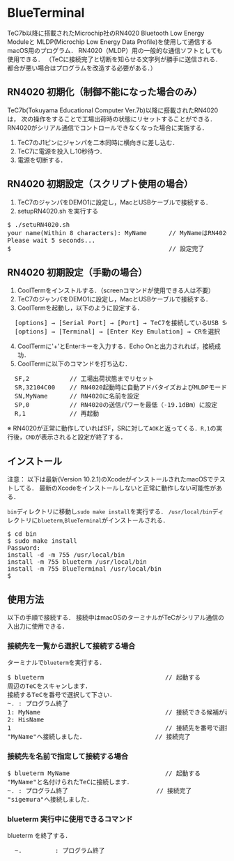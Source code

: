 # BlueTerminal
TeC7b以降に搭載されたMicrochip社のRN4020 Bluetooth Low Energy Moduleと
MLDP(Microchip Low Energy Data Profile)を使用して通信するmacOS用のプログラム．
RN4020（MLDP）用の一般的な通信ソフトとしても使用できる．
（TeCに接続完了と切断を知らせる文字列が勝手に送信される．
都合が悪い場合はプログラムを改造する必要がある．）


## RN4020 初期化（制御不能になった場合のみ）
TeC7b(Tokuyama Educational Computer Ver.7b)以降に搭載されたRN4020は，
次の操作をすることで工場出荷時の状態にリセットすることができる．
RN4020がシリアル通信でコントロールできなくなった場合に実施する．
1. TeC7のJ1ピンにジャンパを二本同時に横向きに差し込む．
2. TeC7に電源を投入し10秒待つ．
3. 電源を切断する．

## RN4020 初期設定（スクリプト使用の場合）
1. TeC7のジャンパをDEMO1に設定し，MacとUSBケーブルで接続する．
2. setupRN4020.sh を実行する
<pre>
$ ./setuRN4020.sh
your name(Within 8 characters): MyName      // MyNameはRN4020に付ける名前
Please wait 5 seconds...
$                                           // 設定完了
</pre>

## RN4020 初期設定（手動の場合）
1. CoolTermをインストルする．（screenコマンドが使用できる人は不要）
2. TeC7のジャンパをDEMO1に設定し，MacとUSBケーブルで接続する．　　
3. CoolTermを起動し，以下のように設定する．
  <pre>  [options] → [Serial Port] → [Port] → TeC7を接続しているUSB Serialポートを選択
  [options] → [Terminal] → [Enter Key Emulation] → CRを選択 </pre>
4. CoolTermに'+'とEnterキーを入力する．Echo Onと出力されれば，接続成功．
5. CoolTermに以下のコマンドを打ち込む．
  <pre>  SF,2           // 工場出荷状態までリセット
  SR,32104C00    // RN4020起動時に自動アドバタイズおよびMLDPモードとして動作するように設定
  SN,MyName      // RN4020に名前を設定
  SP,0           // RN4020の送信パワーを最低（-19.1dBm）に設定
  R,1            // 再起動 </pre>  
  ※ RN4020が正常に動作していればSF，SRに対して`AOK`と返ってくる．`R,1`の実行後，`CMD`が表示されると設定が終了する．

## インストール
注意：
以下は最新(Version 10.2.1)のXcodeがインストールされたmacOSでテストしてる．
最新のXcodeをインストールしないと正常に動作しない可能性がある．

`bin`ディレクトリに移動し`sudo make install`を実行する．
`/usr/local/bin`ディレクトリに`blueterm`,`BlueTerminal`がインストールされる．

<pre>
$ cd bin
$ sudo make install
Password:
install -d -m 755 /usr/local/bin
install -m 755 blueterm /usr/local/bin
install -m 755 BlueTerminal /usr/local/bin
$
</pre>

## 使用方法
以下の手順で接続する．
接続中はmacOSのターミナルがTeCがシリアル通信の入出力に使用できる．

### 接続先を一覧から選択して接続する場合
ターミナルで`blueterm`を実行する．
<pre>
$ blueterm                                 // 起動する
周辺のTeCをスキャンします．
接続するTeCを番号で選択して下さい．
~. : プログラム終了
1: MyName                                  // 接続できる候補が表示される
2: HisName
1                                          // 接続先を番号で選択する
"MyName"へ接続しました．                   // 接続完了
</pre>

### 接続先を名前で指定して接続する場合
<pre>
$ blueterm MyName                          // 起動する
"MyName"と名付けられたTeCに接続します．
~. : プログラム終了                        // 接続完了
"sigemura"へ接続しました．
</pre>

### blueterm 実行中に使用できるコマンド
blueterm を終了する．
  <pre>  ~.         : プログラム終了</pre>
